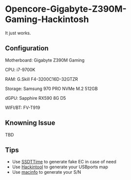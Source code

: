 # Opencore-Gigabyte-Z390M-Gaming-Hackintosh
It just works.

## Configuration
Motherboard: Gigabyte Z390M Gaming  

CPU: i7-9700K  

RAM: G.Skill F4-3200C16D-32GTZR  

Storage: Samsung 970 PRO NVMe M.2 512GB  

dGPU: Sapphire RX590 8G D5  

WIFI/BT: FV-T919  

## Knowning Issue
TBD

## Tips
- Use [SSDTTime](https://github.com/corpnewt/SSDTTime) to generate fake EC in case of need
- Use [Hackintool](http://headsoft.com.au/download/mac/Hackintool.zip) to generate your USBports map
- Use [macinfo](https://github.com/acidanthera/MacInfoPkg) to generate your S/N
